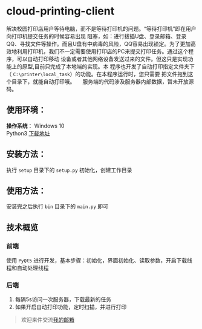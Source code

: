 ﻿# cloud-printing-client
 
解决校园打印店用户等待电脑，而不是等待打印机的问题。“等待打印机”即在用户向打印机提交任务的时候容易出现
阻塞，如：进行拔插U盘、登录邮箱、登录QQ、寻找文件等操作。而且U盘有中病毒的风险，QQ容易出现锁定。为了更加高
效地利用打印机，我们不一定需要使用打印店的PC来提交打印任务。通过这个程序，可以自动打印移动
设备或者其他网络设备发送过来的文件。但这只是实现功能上的原型,目前只完成了本地端的实现。本
程序也开发了自动打印指定文件夹下（ `C:\printer\local_task`）的功能。在本程序运行时，您只需要
把文件拖到这个目录下，就能自动打印哦。    
服务端的代码涉及服务器内部数据，暂未开放源码。    

## 使用环境：

**操作系统**： Windows 10    
Python3 [下载地址](https://www.python.org/)    

## 安装方法：    

执行 `setup` 目录下的 `setup.py` 初始化，创建工作目录    

## 使用方法：    

安装完之后执行 `bin` 目录下的 `main.py` 即可    

## 技术概览

### 前端

使用 `PyQt5` 进行开发，基本步骤：初始化，界面初始化、读取参数，开启下载线程和自动处理线程

### 后端

1. 每隔5s访问一次服务器，下载最新的任务    
2. 如果开启自动打印功能，定时扫描，并进行打印    

> 欢迎来件交流[我的邮箱](mailto:ziqiang_xu@yeah.net)
